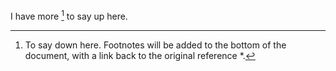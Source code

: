 I have more [^1] to say up here.
[^1]: To say down here.
Footnotes will be added to the bottom of the document, with a link back to the original reference *.
